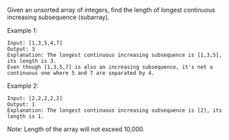Given an unsorted array of integers, find the length of longest continuous increasing subsequence (subarray).

Example 1:
```
Input: [1,3,5,4,7]
Output: 3
Explanation: The longest continuous increasing subsequence is [1,3,5], its length is 3. 
Even though [1,3,5,7] is also an increasing subsequence, it's not a continuous one where 5 and 7 are separated by 4. 
```
Example 2:
```
Input: [2,2,2,2,2]
Output: 1
Explanation: The longest continuous increasing subsequence is [2], its length is 1. 
```
Note: Length of the array will not exceed 10,000.